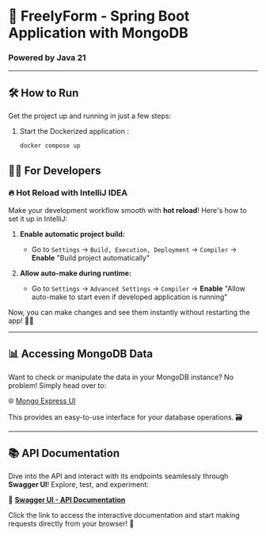 # 🚀 **FreelyForm** - Spring Boot Application with MongoDB

### Powered by **Java 21**

---

## 🛠️ **How to Run**

Get the project up and running in just a few steps:

1. Start the Dockerized application : 
    ```bash
   docker compose up
   ```

## 👩‍💻 **For Developers**

### 🔥 **Hot Reload with IntelliJ IDEA**

Make your development workflow smooth with **hot reload**! Here's how to set it up in IntelliJ:

1. **Enable automatic project build:**

    - Go to `Settings` → `Build, Execution, Deployment` → `Compiler` → **Enable** "Build project automatically"

2. **Allow auto-make during runtime:**

    - Go to `Settings` → `Advanced Settings` → `Compiler` → **Enable** "Allow auto-make to start even if developed application is running"

Now, you can make changes and see them instantly without restarting the app! 🧑‍💻

---

## 📊 **Accessing MongoDB Data**

Want to check or manipulate the data in your MongoDB instance? No problem! Simply head over to:

🌐 [Mongo Express UI](http://localhost:8081)

This provides an easy-to-use interface for your database operations. 🗃️

---

## 📚 **API Documentation**

Dive into the API and interact with its endpoints seamlessly through **Swagger UI**! Explore, test, and experiment:

🔗 **[Swagger UI - API Documentation](http://localhost:8080/swagger-ui/index.html)**

Click the link to access the interactive documentation and start making requests directly from your browser! 🚀



